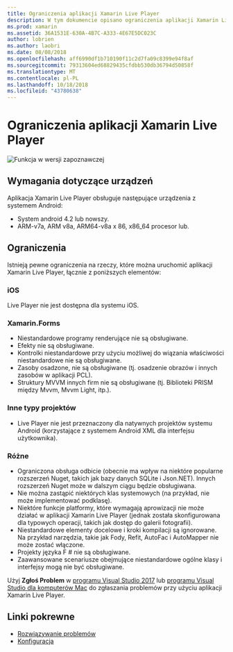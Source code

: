 ```yaml
---
title: Ograniczenia aplikacji Xamarin Live Player
description: W tym dokumencie opisano ograniczenia aplikacji Xamarin Live Player. Go w tym artykule omówiono wymagania dotyczące urządzeń, ich funkcje współpracuje z typów projektów i innych dodatkowych tematów.
ms.prod: xamarin
ms.assetid: 36A1531E-630A-4B7C-A333-4E67E5DC023C
author: lobrien
ms.author: laobri
ms.date: 08/08/2018
ms.openlocfilehash: aff6990df1b710190f11c2d7fa09c8399e94f8af
ms.sourcegitcommit: 79313604ed68829435cfdbb530db36794d50858f
ms.translationtype: MT
ms.contentlocale: pl-PL
ms.lasthandoff: 10/18/2018
ms.locfileid: "43780638"
---
```

# <a name="limitations-of-xamarin-live-player"></a>Ograniczenia aplikacji Xamarin Live Player

![Funkcja w wersji zapoznawczej](~/media/shared/preview.png)

## <a name="device-requirements"></a>Wymagania dotyczące urządzeń

Aplikacja Xamarin Live Player obsługuje następujące urządzenia z systemem Android:

- System android 4.2 lub nowszy.
- ARM-v7a, ARM v8a, ARM64-v8a x 86, x86_64 procesor lub.

## <a name="limitations"></a>Ograniczenia

Istnieją pewne ograniczenia na rzeczy, które można uruchomić aplikacji Xamarin Live Player, łącznie z poniższych elementów:

### <a name="ios"></a>iOS

Live Player nie jest dostępna dla systemu iOS.

### <a name="xamarinforms"></a>Xamarin.Forms

- Niestandardowe programy renderujące nie są obsługiwane.
- Efekty nie są obsługiwane.
- Kontrolki niestandardowe przy użyciu możliwej do wiązania właściwości niestandardowe nie są obsługiwane.
- Zasoby osadzone, nie są obsługiwane (tj. osadzenie obrazów i innych zasobów w aplikacji PCL).
- Struktury MVVM innych firm nie są obsługiwane (tj. Biblioteki PRISM między Mvvm, Mvvm Light, itp.).

### <a name="other-project-types"></a>Inne typy projektów

- Live Player nie jest przeznaczony dla natywnych projektów systemu Android (korzystające z systemem Android XML dla interfejsu użytkownika).

### <a name="misc"></a>Różne

- Ograniczona obsługa odbicie (obecnie ma wpływ na niektóre popularne rozszerzeń Nuget, takich jak bazy danych SQLite i Json.NET). Innych rozszerzeń Nuget może w dalszym ciągu będzie obsługiwana.
- Nie można zastąpić niektórych klas systemowych (na przykład, nie może implementować podklasę).
- Niektóre funkcje platformy, które wymagają aprowizacji nie może działać w aplikacji Xamarin Live Player (jednak została skonfigurowana dla typowych operacji, takich jak dostęp do galerii fotografii).
- Niestandardowe elementy docelowe i kroki kompilacji są ignorowane. Na przykład narzędzia, takie jak Fody, Refit, AutoFac i AutoMapper nie może zostać włączone.
- Projekty języka F # nie są obsługiwane.
- Zaawansowane scenariusze obejmujące niestandardowe ogólne klasy i interfejsy mogą nie być obsługiwane.

Użyj **Zgłoś Problem** w [programu Visual Studio 2017](https://docs.microsoft.com/visualstudio/ide/how-to-report-a-problem-with-visual-studio-2017) lub [programu Visual Studio dla komputerów Mac](https://docs.microsoft.com/visualstudio/mac/report-a-problem) do zgłaszania problemów przy użyciu aplikacji Xamarin Live Player.

## <a name="related-links"></a>Linki pokrewne

- [Rozwiązywanie problemów](~/tools/live-player/troubleshooting.md)
- [Konfiguracja](~/tools/live-player/install.md)
